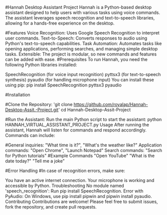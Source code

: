 #Hannah Desktop Assistant Project
Hannah is a Python-based desktop assistant designed to help users with various tasks using voice commands. The assistant leverages speech recognition and text-to-speech libraries, allowing for a hands-free experience on the desktop.

#Features
Voice Recognition: Uses Google Speech Recognition to interpret user commands.
Text-to-Speech: Converts responses to audio using Python's text-to-speech capabilities.
Task Automation: Automates tasks like opening applications, performing searches, and managing simple desktop tasks.
Extensible: The project is modular, so new commands and features can be added with ease.
#Prerequisites
To run Hannah, you need the following Python libraries installed:

SpeechRecognition (for voice input recognition)
pyttsx3 (for text-to-speech synthesis)
pyaudio (for handling microphone input)
You can install these using pip:
pip install SpeechRecognition pyttsx3 pyaudio

#Installation

#Clone the Repository:
'git clone https://github.com/royalap/Hannah-Desktop-Assit.-Project.git'
cd Hannah-Desktop-Assit-Project

#Run the Assistant: Run the main Python script to start the assistant:
python HANNAH_VIRTUAL_ASSISTANT_PROJECT.py
Usage
After running the assistant, Hannah will listen for commands and respond accordingly. Commands can include:

#General inquiries: "What time is it?", "What's the weather like?"
Application commands: "Open Chrome", "Launch Notepad"
Search commands: "Search for Python tutorials"
#Example Commands
"Open YouTube"
"What is the date today?"
"Tell me a joke"

#Error Handling
#In case of recognition errors, make sure:

You have an active internet connection.
Your microphone is working and accessible by Python.
Troubleshooting
No module named 'speech_recognition': Run pip install SpeechRecognition.
Error with PyAudio: On Windows, use pip install pipwin and pipwin install pyaudio.
Contributing
Contributions are welcome! Please feel free to submit issues, fork the repository, and create pull requests.
